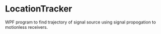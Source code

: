 # LocationTracker
WPF program to find trajectory of signal source using signal propogation to motionless receivers.
